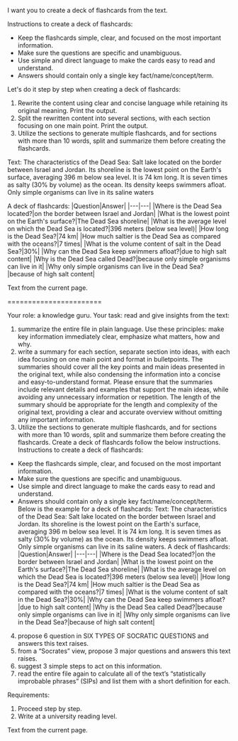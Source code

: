I want you to create a deck of flashcards from the text.

Instructions to create a deck of flashcards:
- Keep the flashcards simple, clear, and focused on the most important information.
- Make sure the questions are specific and unambiguous.
- Use simple and direct language to make the cards easy to read and understand.
- Answers should contain only a single key fact/name/concept/term.

Let's do it step by step when creating a deck of flashcards:
1. Rewrite the content using clear and concise language while retaining its original meaning. Print the output.
2. Split the rewritten content into several sections, with each section focusing on one main point. Print the output.
3. Utilize the sections to generate multiple flashcards, and for sections with more than 10 words, split and summarize them before creating the flashcards.


Text: The characteristics of the Dead Sea: Salt lake located on the border between Israel and Jordan. Its shoreline is the lowest point on the Earth's surface, averaging 396 m below sea level. It is 74 km long. It is seven times as salty (30% by volume) as the ocean. Its density keeps swimmers afloat. Only simple organisms can live in its saline waters

A deck of flashcards:
|Question|Answer|
|---|---|
|Where is the Dead Sea located?|on the border between Israel and Jordan|
|What is the lowest point on the Earth's surface?|The Dead Sea shoreline|
|What is the average level on which the Dead Sea is located?|396 meters (below sea level)|
|How long is the Dead Sea?|74 km|
|How much saltier is the Dead Sea as compared with the oceans?|7 times|
|What is the volume content of salt in the Dead Sea?|30%|
|Why can the Dead Sea keep swimmers afloat?|due to high salt content|
|Why is the Dead Sea called Dead?|because only simple organisms can live in it|
|Why only simple organisms can live in the Dead Sea?|because of high salt content|

Text from the current page.


=======================


Your role: a knowledge guru.
Your task: read and give insights from the text:
1. summarize the entire file in plain language. Use these principles: make key information immediately clear, emphasize what matters, how and why.
2. write a summary for each section, separate section into ideas, with each idea focusing on one main point and format in bulletpoints. The summaries should cover all the key points and main ideas presented in the original text, while also condensing the information into a concise and easy-to-understand format. Please ensure that the summaries include relevant details and examples that support the main ideas, while avoiding any unnecessary information or repetition. The length of the summary should be appropriate for the length and complexity of the original text, providing a clear and accurate overview without omitting any important information.
3. Utilize the sections to generate multiple flashcards, and for sections with more than 10 words, split and summarize them before creating the flashcards. Create a deck of flashcards follow the below instructions.
Instructions to create a deck of flashcards:
- Keep the flashcards simple, clear, and focused on the most important information.
- Make sure the questions are specific and unambiguous.
- Use simple and direct language to make the cards easy to read and understand.
- Answers should contain only a single key fact/name/concept/term.
Below is the example for a deck of flashcards:
Text: The characteristics of the Dead Sea: Salt lake located on the border between Israel and Jordan. Its shoreline is the lowest point on the Earth's surface, averaging 396 m below sea level. It is 74 km long. It is seven times as salty (30% by volume) as the ocean. Its density keeps swimmers afloat. Only simple organisms can live in its saline waters.
A deck of flashcards:
|Question|Answer|
|---|---|
|Where is the Dead Sea located?|on the border between Israel and Jordan|
|What is the lowest point on the Earth's surface?|The Dead Sea shoreline|
|What is the average level on which the Dead Sea is located?|396 meters (below sea level)|
|How long is the Dead Sea?|74 km|
|How much saltier is the Dead Sea as compared with the oceans?|7 times|
|What is the volume content of salt in the Dead Sea?|30%|
|Why can the Dead Sea keep swimmers afloat?|due to high salt content|
|Why is the Dead Sea called Dead?|because only simple organisms can live in it|
|Why only simple organisms can live in the Dead Sea?|because of high salt content|
4. propose 6 question in SIX TYPES OF SOCRATIC QUESTIONS and answers this text raises.
5. from a “Socrates” view, propose 3 major questions and answers this text raises.
6. suggest 3 simple steps to act on this information.
7. read the entire file again to calculate all of the text’s “statistically improbable phrases” (SIPs) and list them with a short definition for each.

Requirements:
1. Proceed step by step.
2. Write at a university reading level.

Text from the current page.